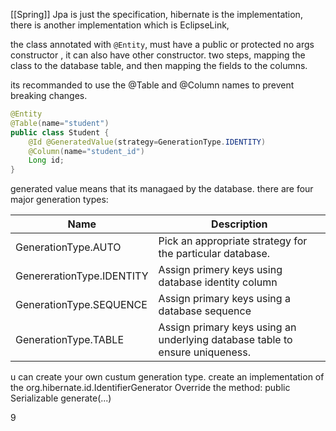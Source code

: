 [[Spring]]
Jpa is just the specification, hibernate is the implementation, there is another implementation which is EclipseLink,

the class annotated with `@Entity`, must have a public or protected no args constructor , it can also have other constructor.
two steps, mapping the class to the database table, and then mapping the fields to the columns.


its recommanded to use the @Table and @Column names to prevent breaking changes. 

```java
@Entity
@Table(name="student")
public class Student {
	@Id	@GeneratedValue(strategy=GenerationType.IDENTITY)
	@Column(name="student_id")
	Long id;
}
```
generated value means that its managaed by the database.
there are four major generation types:

| Name                      | Description                                                                  |
| ------------------------- | ---------------------------------------------------------------------------- |
| GenerationType.AUTO       | Pick an appropriate strategy for the particular database.                    |
| GenererationType.IDENTITY | Assign primery keys using database identity column                           |
| GenerationType.SEQUENCE   | Assign primary keys using a database sequence                                |
| GenerationType.TABLE      | Assign primary keys using an underlying database table to ensure uniqueness. |
u can create your own custum generation type.
create an implementation of the org.hibernate.id.IdentifierGenerator
Override the method: public Serializable generate(...)

9